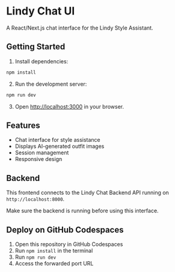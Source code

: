 # Lindy Chat UI

A React/Next.js chat interface for the Lindy Style Assistant.

## Getting Started

1. Install dependencies:
```bash
npm install
```

2. Run the development server:
```bash
npm run dev
```

3. Open [http://localhost:3000](http://localhost:3000) in your browser.

## Features

- Chat interface for style assistance
- Displays AI-generated outfit images
- Session management
- Responsive design

## Backend

This frontend connects to the Lindy Chat Backend API running on `http://localhost:8000`.

Make sure the backend is running before using this interface.

## Deploy on GitHub Codespaces

1. Open this repository in GitHub Codespaces
2. Run `npm install` in the terminal
3. Run `npm run dev`
4. Access the forwarded port URL